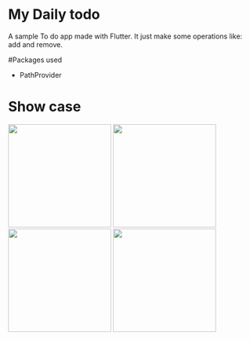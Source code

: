 # My Daily todo

A sample To do app made with Flutter.  It just make some operations like: add and remove.


#Packages used

- PathProvider

# Show case


<p float="left">
  <img src="https://user-images.githubusercontent.com/42675180/155089167-56b33f88-c78e-4998-a23a-fc2160e7f2f5.jpeg" width="210">
  <img src="https://user-images.githubusercontent.com/42675180/155089198-4281d5af-46d1-4e29-af17-c97b4eac0de8.jpeg" width="210">
  <img src="https://user-images.githubusercontent.com/42675180/155089244-6cdaa1bb-8aa6-4b17-8e19-3839b7f04e30.jpeg" width="210">
  <img src="https://user-images.githubusercontent.com/42675180/155089295-49887345-a42e-45e4-a7d2-e13d1d603066.jpeg" width="210">
</p>
